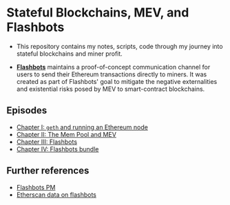 # Stateful Blockchains, MEV, and Flashbots

* This repository contains my notes, scripts, code through my journey into stateful blockchains and miner profit.


* **[Flashbots](https://github.com/flashbots/pm)** maintains a proof-of-concept communication channel for users to send their Ethereum transactions directly to miners. It was created as part of Flashbots' goal to mitigate the negative externalities and existential risks posed by MEV to smart-contract blockchains.



## Episodes

* [Chapter I: `geth` and running an Ethereum node](https://github.com/bt3gl-labs/Getting-Started-MEVs-and-Flashbots/blob/main/chapter_I.md)
* [Chapter II: The Mem Pool and MEV](https://github.com/bt3gl-labs/Getting-Started-MEVs-and-Flashbots/blob/main/chapter_II.md)
* [Chapter III: Flashbots](https://github.com/bt3gl-labs/Getting-Started-MEVs-and-Flashbots/blob/main/chapter_III.md)
* [Chapter IV: Flashbots bundle](https://github.com/bt3gl-labs/Stateful-Blockchains-and-Flashbots/blob/main/chapter_IV.md)


## Further references


- [Flashbots PM](https://github.com/flashbots/pm)
- [Etherscan data on flashbots](https://etherscan.io/blocks/label/flashbots)
